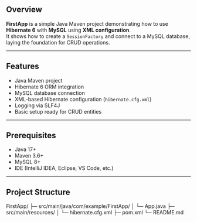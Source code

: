 ## Overview
**FirstApp** is a simple Java Maven project demonstrating how to use **Hibernate 6** with **MySQL** using **XML configuration**.  
It shows how to create a `SessionFactory` and connect to a MySQL database, laying the foundation for CRUD operations.

---

## Features
- Java Maven project  
- Hibernate 6 ORM integration  
- MySQL database connection  
- XML-based Hibernate configuration (`hibernate.cfg.xml`)  
- Logging via SLF4J  
- Basic setup ready for CRUD entities  

---

## Prerequisites
- Java 17+  
- Maven 3.6+  
- MySQL 8+  
- IDE (IntelliJ IDEA, Eclipse, VS Code, etc.)  

---

## Project Structure

FirstApp/
├─ src/main/java/com/example/FirstApp/
│ └─ App.java
├─ src/main/resources/
│ └─ hibernate.cfg.xml
├─ pom.xml
└─ README.md
